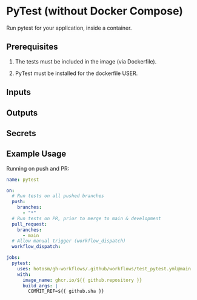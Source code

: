 # PyTest (without Docker Compose)

Run pytest for your application, inside a container.

## Prerequisites

1. The tests must be included in the image (via Dockerfile).

2. PyTest must be installed for the dockerfile USER.

## Inputs

## Outputs

## Secrets

## Example Usage

Running on push and PR:

```yaml
name: pytest

on:
  # Run tests on all pushed branches
  push:
    branches:
      - "*"
  # Run tests on PR, prior to merge to main & development
  pull_request:
    branches:
      - main
  # Allow manual trigger (workflow_dispatch)
  workflow_dispatch:

jobs:
  pytest:
    uses: hotosm/gh-workflows/.github/workflows/test_pytest.yml@main
    with:
      image_name: ghcr.io/${{ github.repository }}
      build_args: |
        COMMIT_REF=${{ github.sha }}
```
